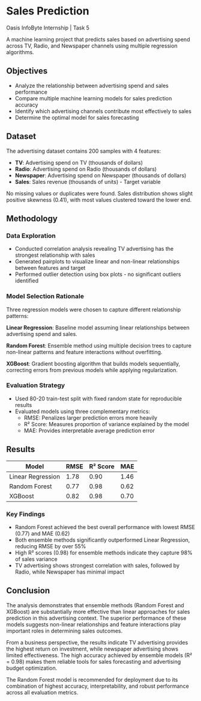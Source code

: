 # Sales Prediction 
Oasis InfoByte Internship | Task 5

A machine learning project that predicts sales based on advertising spend across TV, Radio, and Newspaper channels using multiple regression algorithms.

## Objectives

- Analyze the relationship between advertising spend and sales performance
- Compare multiple machine learning models for sales prediction accuracy
- Identify which advertising channels contribute most effectively to sales
- Determine the optimal model for sales forecasting

## Dataset

The advertising dataset contains 200 samples with 4 features:
- **TV**: Advertising spend on TV (thousands of dollars)
- **Radio**: Advertising spend on Radio (thousands of dollars)  
- **Newspaper**: Advertising spend on Newspaper (thousands of dollars)
- **Sales**: Sales revenue (thousands of units) - Target variable

No missing values or duplicates were found. Sales distribution shows slight positive skewness (0.41), with most values clustered toward the lower end.

## Methodology

### Data Exploration
- Conducted correlation analysis revealing TV advertising has the strongest relationship with sales
- Generated pairplots to visualize linear and non-linear relationships between features and target
- Performed outlier detection using box plots - no significant outliers identified

### Model Selection Rationale
Three regression models were chosen to capture different relationship patterns:

**Linear Regression**: Baseline model assuming linear relationships between advertising spend and sales.

**Random Forest**: Ensemble method using multiple decision trees to capture non-linear patterns and feature interactions without overfitting.

**XGBoost**: Gradient boosting algorithm that builds models sequentially, correcting errors from previous models while applying regularization.

### Evaluation Strategy
- Used 80-20 train-test split with fixed random state for reproducible results
- Evaluated models using three complementary metrics:
  - RMSE: Penalizes larger prediction errors more heavily
  - R² Score: Measures proportion of variance explained by the model
  - MAE: Provides interpretable average prediction error

## Results

| Model | RMSE | R² Score | MAE |
|-------|------|----------|-----|
| Linear Regression | 1.78 | 0.90 | 1.46 |
| Random Forest | 0.77 | 0.98 | 0.62 |
| XGBoost | 0.82 | 0.98 | 0.70 |

### Key Findings
- Random Forest achieved the best overall performance with lowest RMSE (0.77) and MAE (0.62)
- Both ensemble methods significantly outperformed Linear Regression, reducing RMSE by over 55%
- High R² scores (0.98) for ensemble methods indicate they capture 98% of sales variance
- TV advertising shows strongest correlation with sales, followed by Radio, while Newspaper has minimal impact

## Conclusion

The analysis demonstrates that ensemble methods (Random Forest and XGBoost) are substantially more effective than linear approaches for sales prediction in this advertising context. The superior performance of these models suggests non-linear relationships and feature interactions play important roles in determining sales outcomes.

From a business perspective, the results indicate TV advertising provides the highest return on investment, while newspaper advertising shows limited effectiveness. The high accuracy achieved by ensemble models (R² = 0.98) makes them reliable tools for sales forecasting and advertising budget optimization.

The Random Forest model is recommended for deployment due to its combination of highest accuracy, interpretability, and robust performance across all evaluation metrics.
